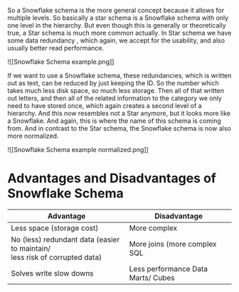 So a Snowflake schema is the more general concept because it allows for multiple levels. So basically a star schema is a Snowflake schema with only one level in the hierarchy. But even though this is generally or theoretically true, a Star schema is much more common actually. In Star schema we have some data redundancy , which again, we accept for the usability, and also usually better read performance. 

![[Snowflake Schema example.png]]

If we want to use a Snowflake schema, these redundancies, which is written out as text, can be reduced by just keeping the ID. So the number which takes much less disk space, so much less storage. Then all of that written out letters, and then all of the related information to the category we only need to have stored once, which again creates a second level of a hierarchy. And this now resembles not a Star anymore, but it looks more like a Snowflake. And again, this is where the name of this schema is coming from. And in contrast to the Star schema, the Snowflake schema is now also more normalized.

![[Snowflake Schema example normalized.png]]

# Advantages and Disadvantages of Snowflake Schema

| Advantage                                                                     | Disadvantage                       |
| ----------------------------------------------------------------------------- | ---------------------------------- |
| Less space (storage cost)                                                     | More complex                       |
| No (less) redundant data (easier to maintain/<br>less risk of corrupted data) | More joins (more complex SQL       |
| Solves write slow downs                                                       | Less performance Data Marts/ Cubes |
